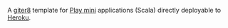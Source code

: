 A [giter8][g8] template for [Play mini][playmini] applications (Scala) directly deployable to [Heroku][heroku].

[g8]: http://github.com/n8han/giter8#readme
[playmini]: https://github.com/typesafehub/play2-mini
[heroku]: http://www.heroku.com
